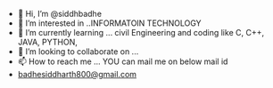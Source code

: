 - 👋 Hi, I’m @siddhbadhe
- 👀 I’m interested in ..INFORMATOIN TECHNOLOGY
- 🌱 I’m currently learning ... civil Engineering and coding like C, C++, JAVA, PYTHON,
- 💞️ I’m looking to collaborate on ... 
- 📫 How to reach me ... YOU can mail me on below mail id
- badhesiddharth800@gmail.com

<!---
siddhbadhe/siddhbadhe is a ✨ special ✨ repository because its `README.md` (this file) appears on your GitHub profile.
You can click the Preview link to take a look at your changes.
--->
